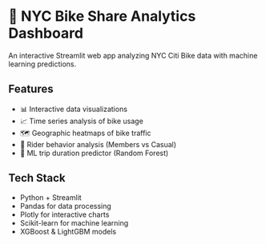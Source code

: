 # 🚴 NYC Bike Share Analytics Dashboard

An interactive Streamlit web app analyzing NYC Citi Bike data with machine learning predictions.

## Features
- 📊 Interactive data visualizations
- 📈 Time series analysis of bike usage  
- 🗺️ Geographic heatmaps of bike traffic
- 👥 Rider behavior analysis (Members vs Casual)
- 🤖 ML trip duration predictor (Random Forest)

## Tech Stack
- Python + Streamlit
- Pandas for data processing
- Plotly for interactive charts
- Scikit-learn for machine learning
- XGBoost & LightGBM models

